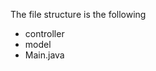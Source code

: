 The file structure is the following

<ul>
    <li>controller</li>
    <li>model</li>
    <li>Main.java</li>
</ul>
